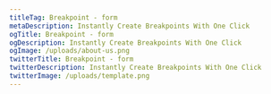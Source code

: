 ```yaml
---
titleTag: Breakpoint - form
metaDescription: Instantly Create Breakpoints With One Click
ogTitle: Breakpoint - form
ogDescription: Instantly Create Breakpoints With One Click
ogImage: /uploads/about-us.png
twitterTitle: Breakpoint - form
twitterDescription: Instantly Create Breakpoints With One Click
twitterImage: /uploads/template.png
---
```

